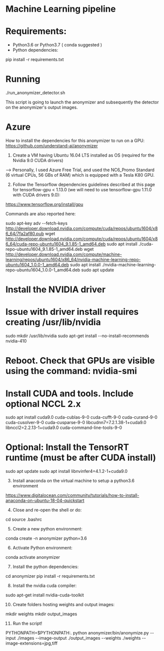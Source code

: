 # Machine Learning pipeline

# Requirements:

- Python3.6 or  Python3.7 ( conda suggested )
- Python dependencies:

pip install -r requirements.txt 

# Running

./run_anonymizer_detector.sh

This script is going to launch the anonymizer and subsequently the detector on the anonymizer's output images.

# Azure

How to install the dependencies for this anonymizer to run on a GPU: https://github.com/understand-ai/anonymizer

1. Create a VM having Ubuntu 16.04 LTS installed as OS (required for the Nvidia 9.0 CUDA drivers)

--> Personally, I used Azure Free Trial, and used the NC6_Promo Standard (6 virtual CPUs, 56 GBs of RAM) which is equipped
with a Tesla K80 GPU.

2. Follow the Tensorflow dependencies guidelines described at this page for tensorflow-gpu < 1.13.0 (we will need to use tensorflow-gpu 1.11.0
with CUDA drivers 9.0):

https://www.tensorflow.org/install/gpu

Commands are also reported here:

sudo apt-key adv --fetch-keys http://developer.download.nvidia.com/compute/cuda/repos/ubuntu1604/x86_64/7fa2af80.pub
wget http://developer.download.nvidia.com/compute/cuda/repos/ubuntu1604/x86_64/cuda-repo-ubuntu1604_9.1.85-1_amd64.deb
sudo apt install ./cuda-repo-ubuntu1604_9.1.85-1_amd64.deb
wget http://developer.download.nvidia.com/compute/machine-learning/repos/ubuntu1604/x86_64/nvidia-machine-learning-repo-ubuntu1604_1.0.0-1_amd64.deb
sudo apt install ./nvidia-machine-learning-repo-ubuntu1604_1.0.0-1_amd64.deb
sudo apt update

# Install the NVIDIA driver
# Issue with driver install requires creating /usr/lib/nvidia
sudo mkdir /usr/lib/nvidia
sudo apt-get install --no-install-recommends nvidia-410
# Reboot. Check that GPUs are visible using the command: nvidia-smi

# Install CUDA and tools. Include optional NCCL 2.x
sudo apt install cuda9.0 cuda-cublas-9-0 cuda-cufft-9-0 cuda-curand-9-0 \
    cuda-cusolver-9-0 cuda-cusparse-9-0 libcudnn7=7.2.1.38-1+cuda9.0 \
    libnccl2=2.2.13-1+cuda9.0 cuda-command-line-tools-9-0

# Optional: Install the TensorRT runtime (must be after CUDA install)
sudo apt update
sudo apt install libnvinfer4=4.1.2-1+cuda9.0

3. Install anaconda on the virtual machine to setup a python3.6 environment

https://www.digitalocean.com/community/tutorials/how-to-install-anaconda-on-ubuntu-18-04-quickstart

4. Close and re-open the shell or do:

cd
source .bashrc

5. Create a new python environment:

conda create -n anonymizer python=3.6

6. Activate Python 	environment:

conda activate anonymizer

7. Install the python dependencies:

cd anonymizer
pip install -r requirements.txt

8. Install the nvidia cuda compiler:

sudo apt-get install nvidia-cuda-toolkit

10. Create folders hosting weights and output images:

mkdir weights
mkdir output_images

11. Run the script!

PYTHONPATH=$PYTHONPATH:. python anonymizer/bin/anonymize.py --input ./images --image-output ./output_images --weights ./weights --image-extensions=jpg,tiff

